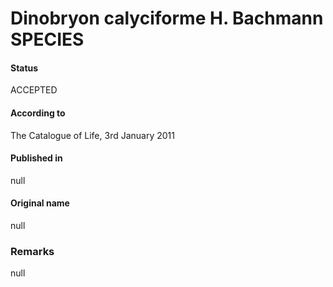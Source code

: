 Dinobryon calyciforme H. Bachmann SPECIES
=======

#### Status
ACCEPTED

#### According to
The Catalogue of Life, 3rd January 2011

#### Published in
null

#### Original name
null

### Remarks
null
